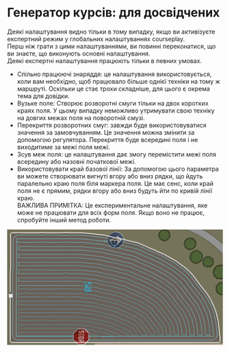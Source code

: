 # Генератор курсів: для досвідчених
  
Деякі налаштування видно тільки в тому випадку, якщо ви активізуєте експертний режим у глобальних налаштуваннях courseplay.  
Перш ніж грати з цими налаштуваннями, ви повинні переконатися, що ви знаєте, що виконують основні налаштування.  
Деякі експертні налаштування працюють тільки в певних умовах.  
  
- Спільно працюючі знаряддя: це налаштування використовується, коли вам необхідно, щоб працювало більше однієї техніки на тому ж маршруті. Оскільки це стає трохи складніше, для цього є окрема тема для довідки.  
- Вузьке поле: Створює розворотні смуги тільки на двох коротких краях поля. У цьому випадку неможливо утримувати свою техніку на довгих межах поля на поворотній смузі.  
- Перекриття розворотних смуг: завжди буде використовуватися значення за замовчуванням. Це значення можна змінити за допомогою регулятора. Перекриття буде всередині поля і не виходитиме за межі поля межі.  
- Зсув меж поля: це налаштування дає змогу перемістити межі поля всередину або назовні початкової межі.  
- Використовувати край базової лінії: За допомогою цього параметра ви можете створювати вигнуті вгору або вниз рядки, що йдуть паралельно краю поля біля маркера поля. Це має сенс, коли край поля не є прямим, рядки вгору або вниз будуть йти по кривій лінії краю.  
ВАЖЛИВА ПРИМІТКА: Це експериментальне налаштування, яке може не працювати для всіх форм поля. Якщо воно не працює, спробуйте інший метод роботи.  

![Image](../assets/images/baseedge_0_0_1020_545.png)